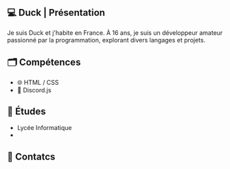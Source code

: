 ## 💻 Duck | Présentation

Je suis Duck et j'habite en France. À 16 ans, je suis un développeur amateur passionné par la programmation, explorant divers langages et projets.

## 🗂️ Compétences
  
* 🌐 HTML / CSS
* 🤖 Discord.js

## 🏫 Études

* Lycée Informatique
* 
## 🏫 Contatcs
<div align="center">
  <a href="mailto:remyroquain72@gmail.com">
    <img src"https://img.shields.io/badge/Gmail-D14836?style=for-the-badge&logo=gmail&logoColor=white" target="_blank"/>
  </a>
</div>
